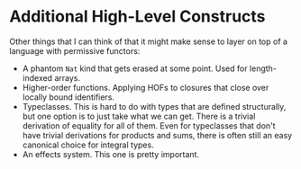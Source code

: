 # Additional High-Level Constructs

Other things that I can think of that it might make sense to layer on top of
a language with permissive functors:

* A phantom `Nat` kind that gets erased at some point. Used for length-indexed
  arrays.
* Higher-order functions. Applying HOFs to closures that close over locally
  bound identifiers.
* Typeclasses. This is hard to do with types that are defined structurally,
  but one option is to just take what we can get. There is a trivial
  derivation of equality for all of them. Even for typeclasses that don't
  have trivial derivations for products and sums, there is often still
  an easy canonical choice for integral types.
* An effects system. This one is pretty important.
